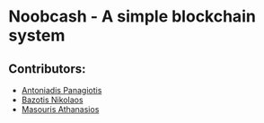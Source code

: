 # Noobcash - A simple blockchain system



## Contributors:
- [Antoniadis Panagiotis](https://github.com/PanosAntoniadis)
- [Bazotis Nikolaos](https://github.com/Nick-Buzz)
- [Masouris Athanasios](https://github.com/ThanosM97)
